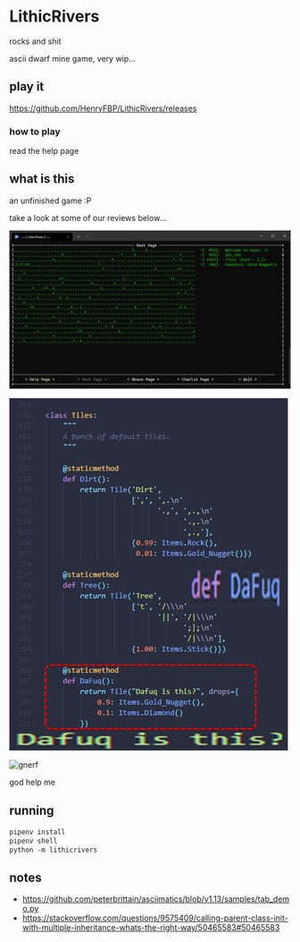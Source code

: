 # LithicRivers

rocks and shit

ascii dwarf mine game, very wip...

## play it

<https://github.com/HenryFBP/LithicRivers/releases>

### how to play

read the help page

## what is this

an unfinished game :P

take a look at some of our reviews below...

![actual screenshot](/media/screenshot.png)

![why do we exist...just to suffer...?](/media/dafuq.png)

![gnerf](http://images3.memedroid.com/images/UPLOADED727/5c1d01829c2ff.jpeg)

god help me

## running

    pipenv install
    pipenv shell
    python -m lithicrivers

## notes

- https://github.com/peterbrittain/asciimatics/blob/v1.13/samples/tab_demo.py
- https://stackoverflow.com/questions/9575409/calling-parent-class-init-with-multiple-inheritance-whats-the-right-way/50465583#50465583